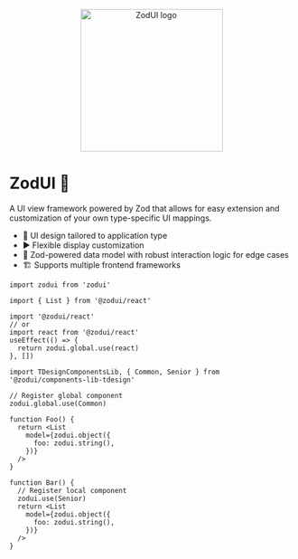 <p align="center">
  <a href="https://zodui.github.com/zodui" target="_blank" rel="noopener noreferrer">
    <img width="252" src="./demo/public/favicon.svg" alt="ZodUI logo">
  </a>
</p>

# ZodUI 💎

A UI view framework powered by Zod that allows for easy extension and customization of your own type-specific UI mappings.

* 📃 UI design tailored to application type
* ▶️ Flexible display customization
* 💎 Zod-powered data model with robust interaction logic for edge cases
* 🏗️ Supports multiple frontend frameworks

```tsx
import zodui from 'zodui'

import { List } from '@zodui/react'

import '@zodui/react'
// or
import react from '@zodui/react'
useEffect(() => {
  return zodui.global.use(react)
}, [])

import TDesignComponentsLib, { Common, Senior } from '@zodui/components-lib-tdesign'

// Register global component
zodui.global.use(Common)

function Foo() {
  return <List
    model={zodui.object({
      foo: zodui.string(),
    })}
  />
}

function Bar() {
  // Register local component
  zodui.use(Senior)
  return <List
    model={zodui.object({
      foo: zodui.string(),
    })}
  />
}
```
